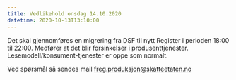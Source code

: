 ```yaml
---
title: Vedlikehold onsdag 14.10.2020
datetime: 2020-10-13T13:10:00
---
```

Det skal gjennomføres en migrering fra DSF til nytt Register i perioden 18:00 til 22:00. Medfører at det blir forsinkelser i produsenttjenester.
Lesemodell/konsument-tjenester er oppe som normalt.

Ved spørsmål så sendes mail freg.produksjon@skatteetaten.no
